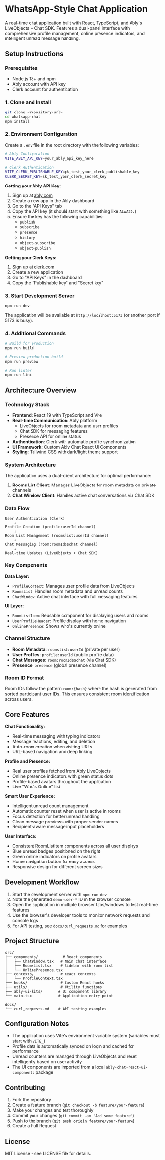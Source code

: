 # WhatsApp-Style Chat Application

A real-time chat application built with React, TypeScript, and Ably's LiveObjects + Chat SDK. Features a dual-panel interface with comprehensive profile management, online presence indicators, and intelligent unread message handling.

## Setup Instructions

### Prerequisites

- Node.js 18+ and npm
- Ably account with API key
- Clerk account for authentication

### 1. Clone and Install

```bash
git clone <repository-url>
cd whatsapp-chat
npm install
```

### 2. Environment Configuration

Create a `.env` file in the root directory with the following variables:

```bash
# Ably Configuration
VITE_ABLY_API_KEY=your_ably_api_key_here

# Clerk Authentication
VITE_CLERK_PUBLISHABLE_KEY=pk_test_your_clerk_publishable_key
CLERK_SECRET_KEY=sk_test_your_clerk_secret_key
```

**Getting your Ably API Key:**
1. Sign up at [ably.com](https://ably.com)
2. Create a new app in the Ably dashboard
3. Go to the "API Keys" tab
4. Copy the API key (it should start with something like `ALwA2Q.`)
5. Ensure the key has the following capabilities:
   - `publish`
   - `subscribe` 
   - `presence`
   - `history`
   - `object-subscribe`
   - `object-publish`

**Getting your Clerk Keys:**
1. Sign up at [clerk.com](https://clerk.com)
2. Create a new application
3. Go to "API Keys" in the dashboard
4. Copy the "Publishable key" and "Secret key"

### 3. Start Development Server

```bash
npm run dev
```

The application will be available at `http://localhost:5173` (or another port if 5173 is busy).

### 4. Additional Commands

```bash
# Build for production
npm run build

# Preview production build
npm run preview

# Run linter
npm run lint
```

## Architecture Overview

### Technology Stack

- **Frontend**: React 19 with TypeScript and Vite
- **Real-time Communication**: Ably platform
  - LiveObjects for room metadata and user profiles
  - Chat SDK for messaging features
  - Presence API for online status
- **Authentication**: Clerk with automatic profile synchronization
- **UI Framework**: Custom Ably Chat React UI Components
- **Styling**: Tailwind CSS with dark/light theme support

### System Architecture

The application uses a dual-client architecture for optimal performance:

1. **Rooms List Client**: Manages LiveObjects for room metadata on private channels
2. **Chat Window Client**: Handles active chat conversations via Chat SDK

### Data Flow

```
User Authentication (Clerk)
    ↓
Profile Creation (profile:userId channel)
    ↓
Room List Management (roomslist:userId channel)
    ↓
Chat Messaging (room:roomId$$chat channel)
    ↓
Real-time Updates (LiveObjects + Chat SDK)
```

### Key Components

**Data Layer:**
- `ProfileContext`: Manages user profile data from LiveObjects
- `RoomsList`: Handles room metadata and unread counts
- `ChatWindow`: Active chat interface with full messaging features

**UI Layer:**
- `RoomListItem`: Reusable component for displaying users and rooms
- `UserProfileHeader`: Profile display with home navigation
- `OnlinePresence`: Shows who's currently online

### Channel Structure

- **Room Metadata**: `roomslist:userId` (private per user)
- **User Profiles**: `profile:userId` (public profile data)
- **Chat Messages**: `room:roomId$$chat` (via Chat SDK)
- **Presence**: `presence` (global presence channel)

### Room ID Format

Room IDs follow the pattern `room:{hash}` where the hash is generated from sorted participant user IDs. This ensures consistent room identification across users.

## Core Features

**Chat Functionality:**
- Real-time messaging with typing indicators
- Message reactions, editing, and deletion
- Auto-room creation when visiting URLs
- URL-based navigation and deep linking

**Profile and Presence:**
- Real user profiles fetched from Ably LiveObjects
- Online presence indicators with green status dots
- Profile-based avatars throughout the application
- Live "Who's Online" list

**Smart User Experience:**
- Intelligent unread count management
- Automatic counter reset when user is active in rooms
- Focus detection for better unread handling
- Clean message previews with proper sender names
- Recipient-aware message input placeholders

**User Interface:**
- Consistent RoomListItem components across all user displays
- Blue unread badges positioned on the right
- Green online indicators on profile avatars
- Home navigation button for easy access
- Responsive design for different screen sizes

## Development Workflow

1. Start the development server with `npm run dev`
2. Note the generated `demo-user-*` ID in the browser console
3. Open the application in multiple browser tabs/windows to test real-time features
4. Use the browser's developer tools to monitor network requests and console logs
5. For API testing, see `docs/curl_requests.md` for examples

## Project Structure

```
src/
├── components/           # React components
│   ├── ChatWindow.tsx   # Main chat interface
│   ├── RoomsList.tsx    # Sidebar with room list
│   └── OnlinePresence.tsx
├── contexts/            # React contexts
│   └── ProfileContext.tsx
├── hooks/               # Custom React hooks
├── utils/               # Utility functions
├── ably-ui-kits/       # UI component library
└── main.tsx            # Application entry point

docs/
└── curl_requests.md    # API testing examples
```

## Configuration Notes

- The application uses Vite's environment variable system (variables must start with `VITE_`)
- Profile data is automatically synced on login and cached for performance
- Unread counters are managed through LiveObjects and reset intelligently based on user activity
- The UI components are imported from a local `ably-chat-react-ui-components` package

## Contributing

1. Fork the repository
2. Create a feature branch (`git checkout -b feature/your-feature`)
3. Make your changes and test thoroughly
4. Commit your changes (`git commit -am 'Add some feature'`)
5. Push to the branch (`git push origin feature/your-feature`)
6. Create a Pull Request

## License

MIT License - see LICENSE file for details.